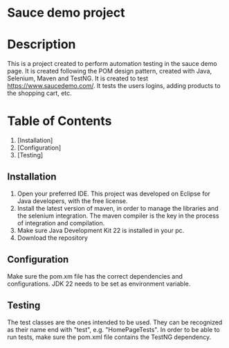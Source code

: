 # Sauce demo project

# Description
This is a project created to perform automation testing in the sauce demo page. It is created following the POM design pattern, created with Java, Selenium, Maven and TestNG. It is created to test https://www.saucedemo.com/. It tests the users logins, adding products to
the shopping cart, etc.

# Table of Contents
1. [Installation]
2. [Configuration]
3. [Testing]

## Installation
1. Open your preferred IDE. This project was developed on Eclipse for Java developers, with the free license.
2. Install the latest version of maven, in order to manage the libraries and the selenium integration. The maven compiler is the key in the process of integration and compilation.
3. Make sure Java Development Kit 22 is installed in your pc.
4. Download the repository

## Configuration
Make sure the pom.xm file has the correct dependencies and configurations.
JDK 22 needs to be set as environment variable.

## Testing
The test classes are the ones intended to be used. They can be recognized as their name end with "test", e.g. "HomePageTests". 
In order to be able to run tests, make sure the pom.xml file contains the TestNG dependency.
